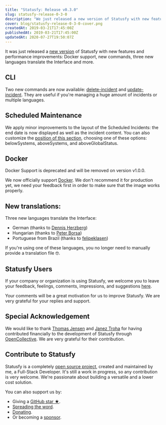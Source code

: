 ```yaml
---
title: "Statusfy: Release v0.3.0"
slug: statusfy-release-0-3-0
description: "We just released a new version of Statusfy with new features and performance improvements: Docker support, new commands, three new languages translate the Interface and more."
cover: blog/statusfy-release-0-3-0-cover.png
createdAt: 2019-03-21T17:45:00Z
publishedAt: 2019-03-21T17:45:00Z
updatedAt: 2020-07-27T19:50:07Z
---
```




It was just released a [new version](https://github.com/juliomrqz/statusfy/releases/tag/v0.3.0) of Statusfy with new features and performance improvements: Docker support, new commands, three new languages translate the Interface and more.

## CLI

Two new commands are now available: [delete-incident](https://docs.statusfy.co/guide/commands.html#delete-incident) and [update-incident](https://docs.statusfy.co/guide/commands.html#delete-incident). They are useful if you're managing a huge amount of incidents or multiple languages.

## Scheduled Maintenance

We apply minor improvements to the layout of the Scheduled Incidents: the end date is now displayed as well as the incident content. You can also customize the [position of this section](https://docs.statusfy.co/config/#scheduled), choosing one of these options: belowSystems, aboveSystems, and aboveGlobalStatus.

## Docker

<docs-alert>

Docker Support is deprecated and will be removed on version v1.0.0.

</docs-alert>


We now officially support [Docker](https://hub.docker.com/r/bazzite/statusfy). We don't recommend it for production yet, we need your feedback first in order to make sure that the image works properly.

## New translations:

Three new languages translate the Interface:

- German (thanks to [Dennis Herzberg](https://github.com/dennis47528))
- Hungarian (thanks to [Peter Borsa](https://github.com/asrob))
- Portuguese from Brazil (thanks to [felipeklasen](https://github.com/felipeklasen))

If you're using one of these languages, you no longer need to manually provide a translation file 🤓.

## Statusfy Users

If your company or organization is using Statusfy, we welcome you to leave your feedback, feelings, comments, impressions, and suggestions [here](https://github.com/juliomrqz/statusfy/issues/159).

Your comments will be a great motivation for us to improve Statusfy. We are very grateful for your replies and support.

## Special Acknowledgement

We would like to thank [Thomas Jensen](https://opencollective.com/thomasjsn) and [Janez Troha](https://opencollective.com/janez-troha) for having contributed financially to the development of Statusfy through [OpenCollective](https://opencollective.com/statusfy). We are very grateful for their contribution.

## Contribute to Statusfy

Statusfy is a completely [open source project](https://github.com/aceforth/statusfy), created and maintained by me, a Full-Stack Developer. It's still a work in progress, so any contribution is very welcome. We're passionate about building a versatile and a lower cost solution.

You can also support us by:

- Giving a [GitHub star ★](https://github.com/juliomrqz/statusfy).
- [Spreading the word](https://twitter.com/intent/tweet?url=https%3A%2F%2Fmarquez.co%2Fstatusfy&via=juliomrqz&text=Statusfy%3A%20A%20marvelous%20Open%20Source%20Status%20Page%20system&hashtags=statusfy%2C%20opensource).
- [Donating](https://opencollective.com/statusfy).
- Or becoming a [sponsor](/statusfy#sponsoring).
